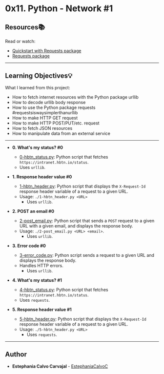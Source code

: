 # 0x11. Python - Network #1

## Resources:books:
Read or watch:
* [Quickstart with Requests package](https://intranet.hbtn.io/rltoken/mJaq5ekXQ__0ZvNVIgRTFg)
* [Requests package](https://intranet.hbtn.io/rltoken/f6ZTT1E36n9lUGGhdjSjfQ)

---
## Learning Objectives:bulb:
What I learned from this project:

* How to fetch internet resources with the Python package urllib
* How to decode urllib body response
* How to use the Python package requests #requestsiswaysimplerthanurllib
* How to make HTTP GET request 
* How to make HTTP POST/PUT/etc. request
* How to fetch JSON resources
* How to manipulate data from an external service

---

* **0. What's my status? #0**
  * [0-hbtn_status.py](./0-hbtn_status.py): Python script that fetches
  `https://intranet.hbtn.io/status`.
  * Uses `urllib`.

* **1. Response header value #0**
  * [1-hbtn_header.py](./1-hbtn_header.py): Python script that displays the
  `X-Request-Id` response header variable of a request to a given URL.
  * Usage: `./1-hbtn_header.py <URL>`
	* Uses `urllib`.

* **2. POST an email #0**
  * [2-post_email.py](./2-post_email.py): Python script that sends a `POST`
  request to a given URL with a given email, and displays the response body.
  * Usage: `./2-post_email.py <URL> <email>`.
	* Uses `urllib`.

* **3. Error code #0**
  * [3-error_code.py](./3-error_code.py): Python script sends a request to
  a given URL and displays the response body.
  * Handles HTTP errors.
	* Uses `urllib`.

* **4. What's my status? #1**
  * [4-hbtn_status.py](./4-hbtn_status.py): Python script that fetches
  `https://intranet.hbtn.io/status`.
  * Uses `requests`.

* **5. Response header value #1**
  * [5-hbtn_header.py](./5-hbtn_header.py): Python script that displays the
  `X-Request-Id` response header variable of a request to a given URL.
  * Usage: `./5-hbtn_header.py <URL>`
	* Uses `requests`.
<!--
* **6. POST an email #1**
  * [6-post_email.py](./6-post_email.py): Python script that sends a `POST`
  request to a given URL with a given email, and displays the response body.
  * Usage: `./6-post_email.py <URL> <email>`.
	* Uses `requests`.

* **7. Error code #1**
  * [7-error_code.py](./7-error_code.py): Python script sends a request to
  a given URL and displays the response body.
  * Handles HTTP errors.
	* Uses `requests`.

* **8. Search API**
  * [8-json_api.py](./8-json_api.py): Python script that sends a `POST` request
  to `http://0.0.0.0:5000/search_user` with a letter passed as parameter.
  * Usage: `./8-json_api.py <letter>`
	* The letter is sent as the value of the variable `q`.
	* If no letter is given, sets `q=""`.
	* If the response body is properly formatted and non-empty, displays it as
  `[<id>] <name>`.
  * Uses `requests`.

* **9. Star Wars API #0**
  * [9-starwars.py](./9-starwars.py): Python script sends a search request to
  the Star Wars API `people` endpoint with a given string.
  * Usage: `./9-starwars.py <search string>`
	* Displays the total number and `name` of each result.
	* Uses `requests`.

* **10. My Github!**
  * [10-my_github.py](./10-my_github.py): Python script that takes GitHub
  credentials (username and password) and uses the Github API to display the
  corresponding ID.
  * Usage: `./10-my_github.py <username> <password>`
	* Uses `requests`.

* **11. Time for an interview!**
  * [100-github_commits.py](./100-github_commits.py): Python script that lists
  the 10 most recent comments of a given GitHub repository using the GitHub API.
  * Usage: `./100-github_commits.py <repository name> <owner name>`
	* Uses `requests`.

* **12. Star Wars API #1**
  * [101-starwars.py](./101-starwars.py): Python script that sends a search
  request to the Star Wars API `people` endpoint with a given string.
  * Usage: `./101-starwars.py <search string>`
	* Displays the total number and `name` of each result.
	* Manages pagination to display all results.
	* Uses `requests`.

* **13. Star Wars API #2**
  * [102-starwars.py](./102-starwars.py): Python script that sends a search
  request to the Star Wars API `people` endpoint with a given string.
  * Usage: `./102-starwars.py <search string>`
	* Displays the total number and `name` of each result as well as the list of
  films associated with each character.
	* Manages pagination to display all results.
	* Uses `requests`.

* **14. Twitter Auth**
  * [103-search_twitter.py](./103-search_twitter.py): Python script that sends
  a search request to the Twitter API `search` endpoint with a given string.
  * Usage: `./103-search_twitter.py <consumer key> <consumer secret> <search string>`
	* Displays the the top 5 results in the format
  `[<Tweet ID>] <Tweet text> by <Tweet owner name>`.
  * Uses `requests`.
-->

---

## Author
* **Estephania Calvo Carvajal** - [EstephaniaCalvoC](https://github.com/EstephaniaCalvoC)
